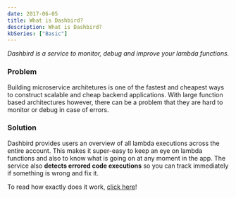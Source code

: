 ```yaml
---
date: 2017-06-05
title: What is Dashbird?
description: What is Dashbird?
kbSeries: ["Basic"]
---
```


_Dashbird is a service to monitor, debug and improve your lambda functions._

### Problem
Building microservice architetures is one of the fastest and cheapest ways to construct scalable and cheap backend applications. With large function based architectures however, there can be a problem that they are hard to monitor or debug in case of errors.

### Solution
Dashbird provides users an overview of all lambda executions across the entire account. This makes it super-easy to keep an eye on lambda functions and also to know what is going on at any moment in the app. The service also **detects errored code executions** so you can track immediately if something is wrong and fix it.


To read how exactly does it work, [click here](/basics/how-it-works)!
